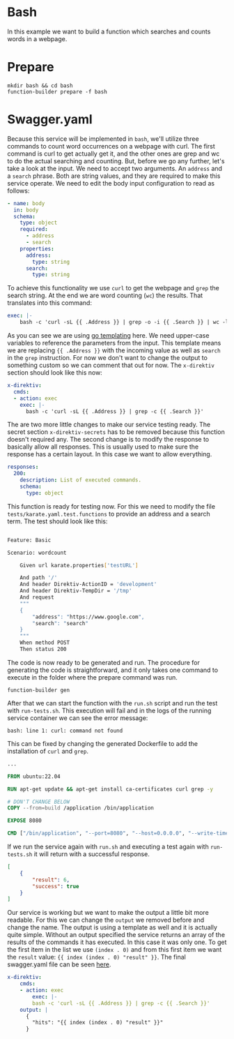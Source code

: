 # Bash

In this example we want to build a function which searches and counts words in a webpage. 

# Prepare

```console
mkdir bash && cd bash
function-builder prepare -f bash
```

# Swagger.yaml

Because this service will be implemented in `bash`, we'll utilize three commands to count word occurrences on a webpage with curl. The first command is curl to get actually get it, and the other ones are grep and wc to do the actual searching and counting. But, before we go any further, let's take a look at the input. We need to accept two arguments. An `address` and a `search` phrase. Both are string values, and they are required to make this service operate. We need to edit the body input configuration to read as follows:


```yaml
- name: body
  in: body
  schema:
    type: object
    required:
      - address
      - search
    properties:
      address:
        type: string
      search:
        type: string
```

To achieve this functionality we use `curl` to get the webpage and `grep` the search string. At the end we are word counting (`wc`) the results. That translates into this command:

```yaml
exec: |-
    bash -c 'curl -sL {{ .Address }} | grep -o -i {{ .Search }} | wc -l'
```

As you can see we are using [go templating](https://pkg.go.dev/text/template) here. We need upper-case variables to reference the parameters from the input. This template means we are replacing `{{ .Address }}` with the incoming value as well as `search` in the `grep` instruction. For now we don't want to change the output to something custom so we can comment that out for now. The `x-direktiv` section should look like this now:

```yaml
x-direktiv:   
  cmds:
  - action: exec
    exec: |-
      bash -c 'curl -sL {{ .Address }} | grep -c {{ .Search }}'
```

The are two more little changes to make our service testing ready. The secret section `x-direktiv-secrets` has to be removed because this function doesn't required any. The second change is to modify the response to basically allow all responses. This is usually used to make sure the response has a certain layout. In this case we want to allow everything.

```yaml
responses:
  200:
    description: List of executed commands.
    schema:
      type: object
```
This function is ready for testing now. For this we need to modify the file `tests/karate.yaml.test.functions` to provide an address and a search term. The test should look like this:

```sh

Feature: Basic

Scenario: wordcount

	Given url karate.properties['testURL']

	And path '/'
	And header Direktiv-ActionID = 'development'
	And header Direktiv-TempDir = '/tmp'
	And request
	"""
	{
		"address": "https://www.google.com",
		"search": "search"
	}
	"""
	When method POST
	Then status 200
```

The code is now ready to be generated and run. The procedure for generating the code is straightforward, and it only takes one command to execute in the folder where the prepare command was run.

```
function-builder gen
```

After that we can start the function with the `run.sh` script and run the test with `run-tests.sh`.  This execution will fail and in the logs of the running service container we can see the error message:

```
bash: line 1: curl: command not found
```

This can be fixed by changing the generated Dockerfile to add the installation of `curl` and `grep`.


```Dockerfile
...

FROM ubuntu:22.04

RUN apt-get update && apt-get install ca-certificates curl grep -y

# DON'T CHANGE BELOW 
COPY --from=build /application /bin/application

EXPOSE 8080

CMD ["/bin/application", "--port=8080", "--host=0.0.0.0", "--write-timeout=0"]
```

If we run the service again with `run.sh` and executing a test again with `run-tests.sh` it will return with a successful response.

```json
[
	{
		"result": 6,
		"success": true
	}
]
```

Our service is working but we want to make the output a little bit more readable. For this we can change the `output` we removed before and change the name. The output is using a template as well and it is actually quite simple. Without an output specified the service returns an array of the results of the commands it has executed. In this case it was only one. To get the first item in the list we use `(index . 0)` and from this first item we want the `result` value: `{{ index (index . 0) "result" }}`. The final swagger.yaml file can be seen [here](bash/swagger.yaml).

```yaml
x-direktiv:   
    cmds:
    - action: exec
        exec: |-
        bash -c 'curl -sL {{ .Address }} | grep -c {{ .Search }}'
    output: |
      {
        "hits": "{{ index (index . 0) "result" }}"
      }
```
